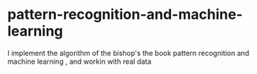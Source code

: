 # pattern-recognition-and-machine-learning
I implement the algorithm of the bishop's the book pattern recognition and machine learning , and workin with real data
